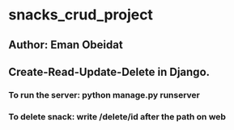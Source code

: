 # snacks_crud_project
## Author: Eman Obeidat
## Create-Read-Update-Delete in Django.
### To run the server: python manage.py runserver
### To delete snack: write /delete/id after the path on web




